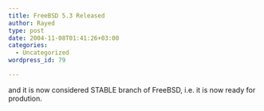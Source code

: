 ```yaml
---
title: FreeBSD 5.3 Released
author: Rayed
type: post
date: 2004-11-08T01:41:26+03:00
categories:
  - Uncategorized
wordpress_id: 79

---
```

<div style="clear:both;"></div>
<p>and it is now considered STABLE branch of FreeBSD, i.e. it is now ready for prodution.</p>
<div style="clear:both; padding-bottom: 0.25em;"></div>
